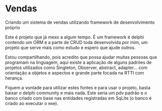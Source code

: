 # Vendas
Criando um sistema de vendas utilizando framework de desenvolvimento próprio

Este é projeto que já mexo a algum tempo. É um framework é delphi contendo um ORM e a parte de CRUD toda desenvolvida por mim, um projeto que serve mais como estudo e espero que ajude outros.

Estou compartilhando, pois acredito que possa ajudar muitas pessoas que programam na linguagem, aqui existe a aplicação de alguns padrões de projetos utilizados como Singleton, Observer, abstract, adapter... com orientação a objetos e aspectos e grande parte focada na RTTI com herança.

Fiquem a vontade para utilizar estes fontes e para usar o projeto, basta baixar o delphi community e mais nada. Este seria um pdv padrão e o banco criado com base nas entidades registradas em SqLite (o banco é criado ao executar o exe). 
